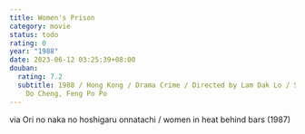 ```yaml
---
title: Women's Prison
category: movie
status: todo
rating: 0
year: "1988"
date: 2023-06-12 03:25:39+08:00
douban:
  rating: 7.2
  subtitle: 1988 / Hong Kong / Drama Crime / Directed by Lam Dak Lo / Starring Do
    Do Cheng, Feng Po Po
---
```


via Ori no naka no hoshigaru onnatachi / women in heat behind bars (1987)
